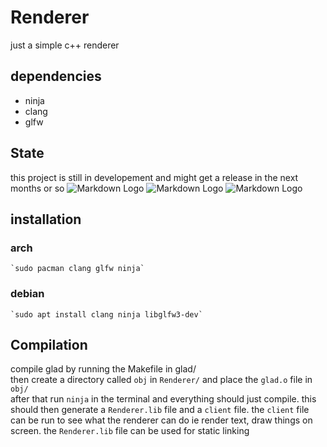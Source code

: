 # Renderer
just a simple c++ renderer

## dependencies
- ninja
- clang
- glfw

## State
this project is still in developement and might get a release in the next months or so
![Markdown Logo](https://img.shields.io/badge/state-development-red)
![Markdown Logo](https://img.shields.io/badge/build-unstable-red)
![Markdown Logo](https://tokei.rs/b1/github/iluvpy/Renderer)

## installation

### arch 
	`sudo pacman clang glfw ninja`
### debian
	`sudo apt install clang ninja libglfw3-dev`

## Compilation
compile glad by running the Makefile in glad/ <br>
then create a directory called `obj` in `Renderer/` and place the `glad.o` file in `obj/` <br>
after that run `ninja` in the terminal and everything should just compile.
this should then generate a `Renderer.lib` file and a `client` file.
the `client` file can be run to see what the renderer can do ie render text, draw things on screen.
the `Renderer.lib` file can be used for static linking

